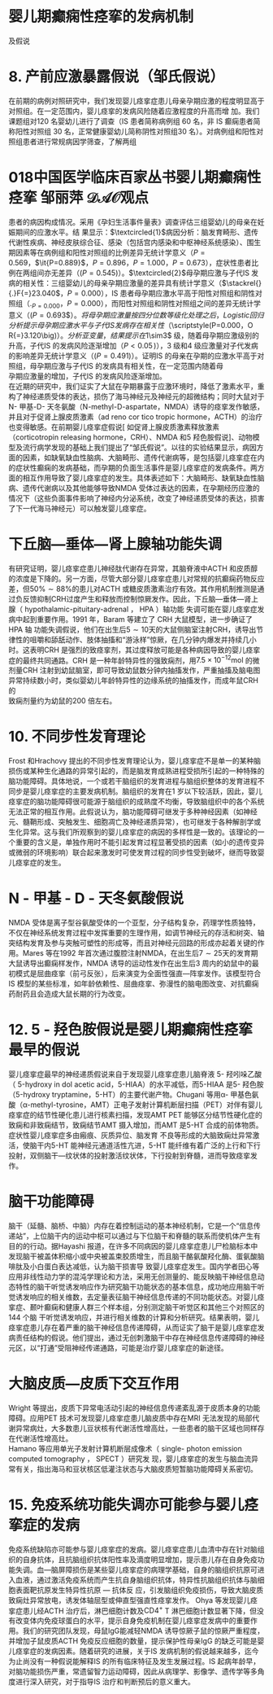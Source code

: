 # 婴儿期癫痫性痉挛的发病机制  
及假说  
# 8. 产前应激暴露假说（邹氏假说）  
在前期的病例对照研究中，我们发现婴儿痉挛症患儿母亲孕期应激的程度明显高于对照组。在一定范围内，婴儿痉挛的发病风险随着应激程度的升高而增 加。我们课题组对120 名婴幼儿进行了调查（IS 患者简称病例组 60  名，非 IS  癫痫患者简称阳性对照组 30 名，正常健康婴幼儿简称阴性对照组30 名）。对病例组和阳性对照组患者进行常规病因学筛查，了解两组  
# 018中国医学临床百家丛书婴儿期癫痫性痉挛  邹丽萍  $\mathcal{D A O}$观点  
患者的病因构成情况。采用《孕妇生活事件量表》调查评估三组婴幼儿的母亲在妊娠期间的应激水平。结 果显示：$\textcircled{1}$病因分析：脑发育畸形、遗传代谢性疾病、神经皮肤综合征、感染（包括宫内感染和中枢神经系统感染）、围生期因素等在病例组和阳性对照组的比例差异无统计学意义（$\scriptstyle{P=0.569}$，$\it{P=0.889}$，$\scriptstyle P=0.896$，$P{=}1.000$，$\scriptstyle{P=0.673}$），症状性患者比例在两组间亦无差异（$\scriptstyle(P=0.545)$）。$\textcircled{2}$母孕期应激与子代IS 发病的相关性：三组婴幼儿的母亲孕期应激量的差异具有统计学意义（$\stackrel{}{.}F{=}23.040$，$P{=}0.000$），IS 患者母孕期应激水平高于阳性对照组和阴性对照组（$._{\textstyle P=0.000}$，$P{=}0.000$），而阳性对照组和阴性对照组之间的差异无统计学意义（$(P{=}0.693\$）。将母孕期应激量按四分位数等级化处理之后，Logistic 回归分析提示母孕期应激水平与子代IS 发病存在相关性（$\scriptstyle(P=0.000$，$O R{=}3.120\big)$）。分析亚变量，结果提示在$1\sim3$ 级，随着母孕期应激级别的升高，子代IS 的发病风险逐渐增加（$\textstyle P<0.05\,)$），3 级和4 级应激量对子代发病的影响差异无统计学意义（$\scriptstyle(P=0.491)$）。证明IS 的母亲在孕期的应激水平高于对照组，母孕期应激与子代IS 的发病具有相关性，在一定范围内随着母  
孕期应激量的增加，子代IS 的发病风险逐渐增加。  
在近期的研究中，我们证实了大鼠在孕期暴露于应激环境时，降低了激素水平，重构了神经递质受体的表达，损伤了海马神经元及神经元的超微结构；同时大鼠对于N- 甲基-D- 天冬氨酸（N-methyl-D-aspartate，NMDA）诱导的痉挛发作敏感，并且对于促肾上腺皮质激素（ad reno cor tico tropic hormone，ACTH）的治疗也变得敏感。在前期婴儿痉挛症假说[ 如促肾上腺皮质激素释放激素（corticotropin releasing hormone，CRH）、NMDA 和5 羟色胺假说]、动物模型及流行病学发现的基础上我们提出了“邹氏假说”。以往的实验结果显示，病因方面的因素，如缺氧缺血性脑病、大脑畸形、遗传代谢病等，是包括婴儿痉挛症在内的症状性癫痫的发病基础，而孕期的负面生活事件是婴儿痉挛症的发病条件。两方面的相互作用导致了婴儿痉挛症的发生。具体表述如下：大脑畸形、缺氧缺血性脑病、遗传代谢病以及其他能够导致NMDA 受体过表达的因素，在孕期经历应激的情况下（这些负面事件影响了神经内分泌系统，改变了神经递质受体的表达，损害了下一代海马神经元）可以触发婴儿痉挛症。  
#  下丘脑—垂体—肾上腺轴功能失调  
有研究证明，婴儿痉挛症患儿神经肽代谢存在异常，其脑脊液中ACTH 和皮质醇的浓度是下降的。另一方面，尽管大部分婴儿痉挛症患儿对常规的抗癫痫药物反应差，但$50\%\sim88\%$的患儿对ACTH 或糖皮质激素治疗有效。其作用机制推测是通过负反馈抑制CRH过度产生和释放而控制惊厥发作。因此，下丘脑—垂体—肾上腺（ hypothalamic-pituitary-adrenal ， HPA ）轴功能 失调可能在婴儿痉挛症发病中起到重要作用。1991 年，Baram  等建立了 CRH  大鼠模型，进一步确证了 HPA  轴 功能失调假说，他们在出生后$5\sim10$天的大鼠侧脑室注射CRH，诱导出节律性的咀嚼和舔舐动作、肢体抽搐和“游泳样”惊厥，在几分钟内爆发并持续几小时。这表明CRH 是强烈的致痉挛剂，其过度释放可能是各种病因导致的婴儿痉挛症的最终共同通路。CRH 是一种年龄特异性的强致痫剂，用$7.5\times10^{-12}\mathrm{mol}$ 的微剂量CRH 注射到幼鼠脑室，即可导致幼鼠数分钟内抽搐发作，严重抽搐及脑电图异常持续数小时，类似婴幼儿年龄特异性的边缘系统的抽搐发作，而成年鼠CRH 的  
致痫剂量约为幼鼠的200 倍左右。  
# 10. 不同步性发育理论  
Frost 和Hrachovy 提出的不同步性发育理论认为，婴儿痉挛症不是单一的某种脑损伤或某种生化通路的异常引起的，而是脑发育成熟进程受损所引起的一种特殊的脑功能障碍。具体地说，一个或若干脑组织的发育进程与脑组织整体的发育进程不同步是婴儿痉挛症的主要发病机制。脑组织的发育在1 岁以下较活跃，因此，婴儿痉挛症的脑功能障碍很可能源于脑组织的成熟度不均衡，导致脑组织中的各个系统无法正常的相互作用。此假说认为，脑功能障碍可继发于多种神经因素（如神经元、髓鞘形成、突触发生、细胞凋亡及神经递质异常），也可继发于各种解剖学或生化异常。这与我们所观察到的婴儿痉挛症的病因的多样性是一致的。该理论的一个重要的含义是，单独作用时不能引起发育过程显著受损的因素（如小的遗传变异或微弱的环境影响）联合起来激发时可使发育过程的同步性受到破坏，继而导致婴儿痉挛症的发生。  
# N -  甲基 - D -  天冬氨酸假说  
NMDA 受体是离子型谷氨酸受体的一个亚型，分子结构复杂，药理学性质独特，不仅在神经系统发育过程中发挥重要的生理作用，如调节神经元的存活和树突、轴突结构发育及参与突触可塑性的形成等，而且对神经元回路的形成亦起着关键的作用。Mares 等在1992 年首次通过腹腔注射NMDA，在出生后$7\sim25$天的发育期大鼠诱导出癫痫样发作，NMDA 诱导的运动性发作在出生后3 周内的幼鼠中的最初模式是屈曲痉挛（前弓反张），后来演变为全面性强直—阵挛发作。该模型符合IS 模型的某些标准，如年龄依赖性、屈曲痉挛、弥漫性的脑电图改变、对抗癫痫药耐药且会造成大鼠长期的行为改变。  
# 12. 5 -  羟色胺假说是婴儿期癫痫性痉挛 最早的假说  
婴儿痉挛症最早的神经递质假说来自于发现婴儿痉挛症患儿脑脊液 5-  羟吲哚乙酸（ 5-hydroxy in dol acetic  acid，5-HIAA）的水平减低，而5-HIAA 是5- 羟色胺（5-hydroxy tryptamine，5-HT）的主要代谢产物。Chugani 等用α- 甲基色氨酸（α-methyl-tyrosine，AMT）正电子发射计算机断层扫描（PET）对伴有婴儿痉挛症的结节性硬化患儿进行核素扫描，发现AMT PET 能够区分结节性硬化症的致痫和非致痫结节，致痫结节AMT 摄入增加，而AMT 是5-HT 合成的前体物质。症状性婴儿痉挛症多由瘢痕、灰质异位、脑发育 不良等形成的大脑致痫灶异常激活，使脑干内5-HT 能神经元通道活性亢进，5-HT 能纤维有着广泛的上行和下行投射，双侧脑干—纹状体的投射激活纹状体，下行投射到脊髓，进而导致痉挛发作。  
#  脑干功能障碍  
脑干（延髓、脑桥、中脑）内存在着控制运动的基本神经机制，它是一个“信息传递站”，上位脑干内的运动中枢可以通过与下位脑干和脊髓的联系而使机体产生有目的的行动。据Hayashi 报道，在许多不同病因的婴儿痉挛症患儿尸检脑标本中发现脑干被盖体积缩小或中央被盖束胶质增生，而且脑干酪氨酸羟化酶、蛋氨酸脑啡肽及小白蛋白表达减低，认为脑干损害导 致婴儿痉挛症发生。国内学者田心等应用非线性动力学的混沌学理论和方法，采用无创测量的、能反映脑干神经信息动态特性的脑干听觉诱发响应作为研究脑干功能状态的基本信息，成功地应用脑干听觉诱发响应的相关维数，去定量表征脑干神经信息传递的不同功能状态。对婴儿痉挛症、颞叶癫痫和健康人群三个样本组，分别测定脑干听觉区和其他三个对照区的 144  个脑 干听觉诱发响应，并进行相关维数的计算和分析研究。结果表明，婴儿痉挛症患儿存在着严重的脑干神经信息传递障碍，从而证实了脑干是婴儿痉挛症发病责任结构的假说。他们提出，通过无创刺激脑干中存在神经信息传递障碍的神经元区，以“打通”受阻神经传递通路，可能是治疗婴儿痉挛症的新途径。  
#  大脑皮质—皮质下交互作用  
Wright 等提出，皮质下异常电活动引起的神经信息传递紊乱源于皮质本身的功能障碍。应用PET 技术可发现婴儿痉挛症患儿脑皮质中存在MRI 无法发现的局部代谢异常病灶，大多数患儿豆状核有代谢活性增高灶，一些患者的脑干区域也同样存在代谢活性增高灶。  
Hamano  等应用单光子发射计算机断层成像术（ single- photon emission computed tomography ， SPECT ）研究发 现，婴儿痉挛症的发生与脑血流异常有关，指出海马和豆状核区低灌注状态与大脑皮质短暂脑功能障碍关系密切。  
# 15. 免疫系统功能失调亦可能参与婴儿痉挛症的发病  
免疫系统缺陷亦可能参与婴儿痉挛症的发病。婴儿痉挛症患儿血清中存在针对脑组织的自身抗体，且抗脑组织抗体阳性率及滴度明显增加，提示患儿存在自身免疫功能失调。血—脑屏障损伤是某些婴儿痉挛症的病理学基础，自身的脑组织抗原可进入血液，通过激活免疫系统而产生抗自身脑组织抗体，特异性抗脑组织抗体与脑细胞表面靶抗原发生特异性抗原 — 抗体反 应，引发脑组织免疫损伤，导致大脑皮质致痫灶异常放电，诱发体轴屈型或伸直型强直性痉挛发作。 Ohya  等发现婴儿痉挛症患儿经ACTH 治疗后，淋巴细胞计数及$\mathrm{CD4^{+}}$ T 淋巴细胞计数显著下降，但没有改变体内免疫球蛋白的水平，提示自身免疫机制在婴儿痉挛症发病中的重要作用。我们的研究团队发现，母鼠IgG能减轻NMDA 诱导惊厥子鼠的惊厥严重程度，并增加子鼠皮质ACTH 免疫反应细胞的数量，提示保护性母亲IgG 的缺乏可能是婴儿痉挛症的发病因素。随着研究的进展，关于IS 发病机制的假说越来越多，迄今为止尚没有一种假说能解释IS 的所有临床特征及发生发展过程。IS 起病年龄早，对脑功能损伤严重，常遗留智力运动障碍，因此从病理学、影像学、遗传学等多角度进行深入研究，对于指导IS 治疗和判断预后的意义重大。  